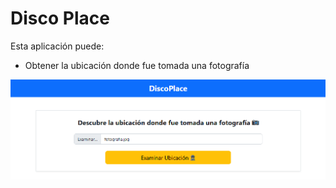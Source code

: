 # Disco Place

Esta aplicación puede:

- Obtener la ubicación donde fue tomada una fotografía


![](docs/screenshot.png)
